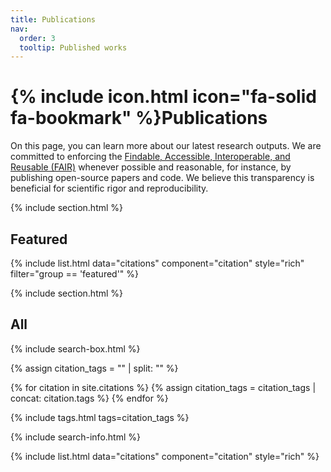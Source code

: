```yaml
---
title: Publications
nav:
  order: 3
  tooltip: Published works
---
```


# {% include icon.html icon="fa-solid fa-bookmark" %}Publications

On this page, you can learn more about our latest research outputs. We are committed to enforcing the [Findable, Accessible, Interoperable, and Reusable (FAIR)](https://www.go-fair.org/fair-principles/) whenever possible and reasonable, for instance, by publishing open-source papers and code. We believe this transparency is beneficial for scientific rigor and reproducibility.

{% include section.html %}

## Featured

{% include list.html data="citations" component="citation" style="rich" filter="group == 'featured'" %}

{% include section.html %}

## All

{% include search-box.html %}

{% assign citation_tags = "" | split: "" %}

{% for citation in site.citations %}
  {% assign citation_tags = citation_tags | concat: citation.tags %}
{% endfor %}

{% include tags.html tags=citation_tags %}

{% include search-info.html %}

{% include list.html data="citations" component="citation" style="rich" %}
